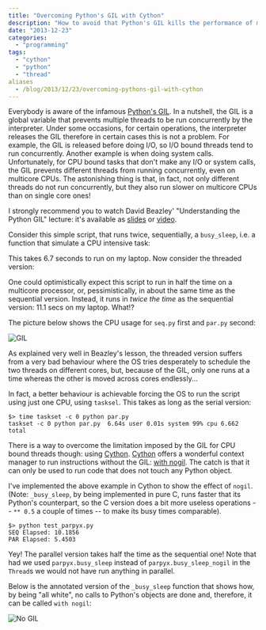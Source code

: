 ```yaml
---
title: "Overcoming Python's GIL with Cython"
description: "How to avoid that Python's GIL kills the performance of multithreaded programs"
date: "2013-12-23"
categories:
  - "programming"
tags:
  - "cython"
  - "python"
  - "thread"
aliases
  - /blog/2013/12/23/overcoming-pythons-gil-with-cython
---
```


Everybody is aware of the infamous [Python's GIL][3]. In a nutshell, the GIL is
a global variable that prevents multiple threads to be run concurrently by the
interpreter. Under some occasions, for certain operations, the interpreter
releases the GIL therefore in certain cases this is not a problem. For example,
the GIL is released before doing I/O, so I/O bound threads tend to run
concurrently. Another example is when doing system calls.
Unfortunately, for CPU bound tasks that don't make any I/O or system calls, the
GIL prevents different threads from running concurrently, even on multicore
CPUs. The astonishing thing is that, in fact, not only different threads do not
run concurrently, but they also run slower on multicore CPUs than on single
core ones!

I strongly recommend you to watch David Beazley' "Understanding the Python GIL"
lecture: it's available as [slides][1] or [video][2].

Consider this simple script, that runs twice, sequentially, a `busy_sleep`,
i.e. a function that simulate a CPU intensive task:

<script src="https://gist.github.com/8098030.js?file=seq.py"></script>

This takes 6.7 seconds to run on my laptop. Now consider the threaded version:

<script src="https://gist.github.com/8098030.js?file=par.py"></script>

One could optimistically expect this script to run in half the time on a
multicore processor, or, pessimistically, in about the same time as the
sequential version. Instead, it runs in *twice the time* as the sequential
version: 11.1 secs on my laptop. What!?

The picture below shows the CPU usage for `seq.py` first and `par.py` second:

![GIL](/blog/img/gil.png "CPU usage for `seq.py` and `par.py`")

As explained very well in Beazley's lesson, the threaded version suffers from a
very bad behaviour where the OS tries desperately to schedule the two threads
on different cores, but, because of the GIL, only one runs at a time whereas
the other is moved across cores endlessly...

In fact, a better behaviour is achievable forcing the OS to run the script
using just one CPU, using `tasksel`. This takes as long as the serial version:

	$> time taskset -c 0 python par.py
	taskset -c 0 python par.py  6.64s user 0.01s system 99% cpu 6.662 total

There is a way to overcome the limitation imposed by the GIL for CPU bound
threads though: using [Cython][4]. [Cython][4] offers a wonderful context
manager to run instructions without the GIL: [with nogil][5]. The catch is that
it can only be used to run code that does not touch any Python object.

I've implemented the above example in Cython to show the effect of `nogil`.
(Note: `_busy_sleep`, by being implemented in pure C, runs faster that its
Python's counterpart, so the C version does a bit more useless operations --
`** 0.5` a couple of times -- to make its busy times comparable).

<script src="https://gist.github.com/8098030.js?file=parpyx.pyx"></script>
<script src="https://gist.github.com/8098030.js?file=test_parpyx.py"></script>

	$> python test_parpyx.py
	SEQ Elapsed: 10.1856
	PAR Elapsed: 5.4503

Yey! The parallel version takes half the time as the sequential one! Note that
had we used `parpyx.busy_sleep` instead of `parpyx.busy_sleep_nogil` in the
`Thread`s we would not have run anything in parallel.

Below is the annotated version of the `_busy_sleep` function that shows how, by
being "all white", no calls to Python's objects are done and, therefore, it can
be called `with nogil`:

![No GIL](/blog/img/gil_cython.png "`_busy_sleep` is pure C, so it can be executed without GIL")

   [1]: http://www.dabeaz.com/python/UnderstandingGIL.pdf
   [2]: http://www.youtube.com/watch?v=ph374fJqFPE
   [3]: https://wiki.python.org/moin/GlobalInterpreterLock
   [4]: http://docs.cython.org/index.html
   [5]: http://docs.cython.org/src/userguide/external_C_code.html?highlight=nogil#acquiring-and-releasing-the-gil
